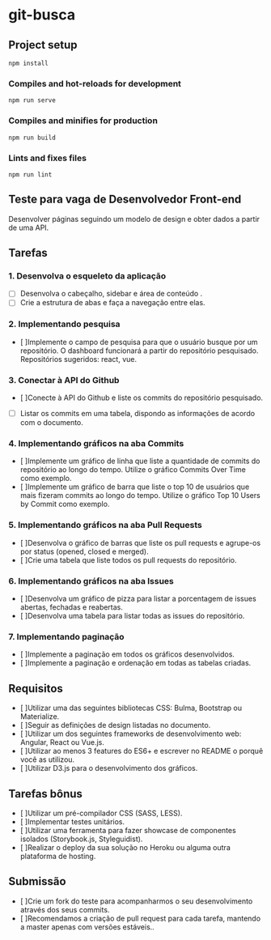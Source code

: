 # git-busca

## Project setup
```
npm install
```

### Compiles and hot-reloads for development
```
npm run serve
```

### Compiles and minifies for production
```
npm run build
```

### Lints and fixes files
```
npm run lint
```

## Teste para vaga de Desenvolvedor Front-end
Desenvolver páginas seguindo um modelo de design e obter dados a partir de uma API.

## Tarefas

### 1. Desenvolva o esqueleto da aplicação

- [ ] Desenvolva o cabeçalho, sidebar e área de conteúdo .
- [ ] Crie a estrutura de abas e faça a navegação entre elas.

### 2. Implementando pesquisa

- [ ]Implemente o campo de pesquisa para que o usuário busque por um repositório. O dashboard funcionará a partir do repositório pesquisado. Repositórios sugeridos: react, vue.

### 3. Conectar à API do Github

- [ ]Conecte à API do Github e liste os commits do repositório pesquisado.
- [ ] Listar os commits em uma tabela, dispondo as informações de acordo com o documento.

### 4. Implementando gráficos na aba Commits

- [ ]Implemente um gráfico de linha que liste a quantidade de commits do repositório ao longo do tempo. Utilize o gráfico Commits Over Time como exemplo.
- [ ]Implemente um gráfico de barra que liste o top 10 de usuários que mais fizeram commits ao longo do tempo. Utilize o gráfico Top 10 Users by Commit como exemplo.

### 5. Implementando gráficos na aba Pull Requests

- [ ]Desenvolva o gráfico de barras que liste os pull requests e agrupe-os por status (opened, closed e merged).
- [ ]Crie uma tabela que liste todos os pull requests do repositório.

### 6. Implementando gráficos na aba Issues

- [ ]Desenvolva um gráfico de pizza para listar a porcentagem de issues abertas, fechadas e reabertas.
- [ ]Desenvolva uma tabela para listar todas as issues do repositório.

### 7. Implementando paginação

- [ ]Implemente a paginação em todos os gráficos desenvolvidos.
- [ ]Implemente a paginação e ordenação em todas as tabelas criadas.

## Requisitos

- [ ]Utilizar uma das seguintes bibliotecas CSS: Bulma, Bootstrap ou  Materialize.
- [ ]Seguir as definições de design listadas no documento.
- [ ]Utilizar um dos seguintes frameworks de desenvolvimento web: Angular, React ou Vue.js.
- [ ]Utilizar ao menos 3 features do ES6+ e escrever no README o porquê você as utilizou.
- [ ]Utilizar D3.js para o desenvolvimento dos gráficos.

## Tarefas bônus
- [ ]Utilizar um pré-compilador CSS (SASS, LESS).
- [ ]Implementar testes unitários.
- [ ]Utilizar uma ferramenta para fazer showcase de componentes isolados (Storybook.js, Styleguidist).
- [ ]Realizar o deploy da sua solução no Heroku ou alguma outra plataforma de hosting.

## Submissão
- [ ]Crie um fork do teste para acompanharmos o seu desenvolvimento através dos seus commits.
- [ ]Recomendamos a criação de pull request para cada tarefa, mantendo a master apenas com versões estáveis..
